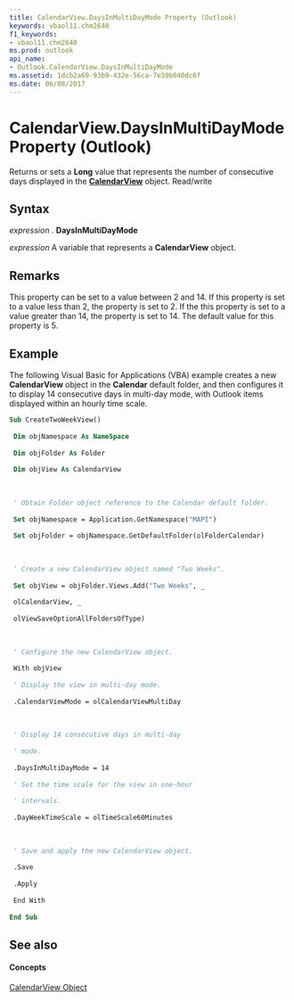 ```yaml
---
title: CalendarView.DaysInMultiDayMode Property (Outlook)
keywords: vbaol11.chm2640
f1_keywords:
- vbaol11.chm2640
ms.prod: outlook
api_name:
- Outlook.CalendarView.DaysInMultiDayMode
ms.assetid: 1dcb2a69-93b9-432e-56ca-7e39b040dc6f
ms.date: 06/08/2017
---
```



# CalendarView.DaysInMultiDayMode Property (Outlook)

Returns or sets a  **Long** value that represents the number of consecutive days displayed in the **[CalendarView](calendarview-object-outlook.md)** object. Read/write


## Syntax

 _expression_ . **DaysInMultiDayMode**

 _expression_ A variable that represents a **CalendarView** object.


## Remarks

This property can be set to a value between 2 and 14. If this property is set to a value less than 2, the property is set to 2. If the this property is set to a value greater than 14, the property is set to 14. The default value for this property is 5.


## Example

The following Visual Basic for Applications (VBA) example creates a new  **CalendarView** object in the **Calendar** default folder, and then configures it to display 14 consecutive days in multi-day mode, with Outlook items displayed within an hourly time scale.


```vb
Sub CreateTwoWeekView() 
 
 Dim objNamespace As NameSpace 
 
 Dim objFolder As Folder 
 
 Dim objView As CalendarView 
 
 
 
 ' Obtain Folder object reference to the Calendar default folder. 
 
 Set objNamespace = Application.GetNamespace("MAPI") 
 
 Set objFolder = objNamespace.GetDefaultFolder(olFolderCalendar) 
 
 
 
 ' Create a new CalendarView object named "Two Weeks". 
 
 Set objView = objFolder.Views.Add("Two Weeks", _ 
 
 olCalendarView, _ 
 
 olViewSaveOptionAllFoldersOfType) 
 
 
 
 ' Configure the new CalendarView object. 
 
 With objView 
 
 ' Display the view in multi-day mode. 
 
 .CalendarViewMode = olCalendarViewMultiDay 
 
 
 
 ' Display 14 consecutive days in multi-day 
 
 ' mode. 
 
 .DaysInMultiDayMode = 14 
 
 ' Set the time scale for the view in one-hour 
 
 ' intervals. 
 
 .DayWeekTimeScale = olTimeScale60Minutes 
 
 
 
 ' Save and apply the new CalendarView object. 
 
 .Save 
 
 .Apply 
 
 End With 
 
End Sub
```


## See also


#### Concepts


[CalendarView Object](calendarview-object-outlook.md)

